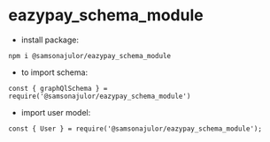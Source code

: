# eazypay_schema_module

- install package:

`npm i @samsonajulor/eazypay_schema_module`

- to import schema:

`const { graphQlSchema } = require('@samsonajulor/eazypay_schema_module')`

- import user model:

`const { User } = require('@samsonajulor/eazypay_schema_module');`
